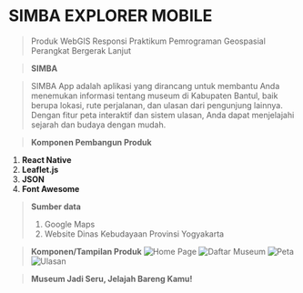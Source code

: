 # SIMBA EXPLORER MOBILE
>Produk WebGIS Responsi Praktikum Pemrograman Geospasial Perangkat Bergerak Lanjut

>**SIMBA**

> SIMBA App adalah aplikasi yang dirancang untuk membantu Anda menemukan informasi tentang museum di Kabupaten Bantul, baik berupa lokasi, rute perjalanan, dan ulasan dari pengunjung lainnya. Dengan fitur peta interaktif dan sistem ulasan, Anda dapat menjelajahi sejarah dan budaya dengan mudah.

>**Komponen Pembangun Produk**
1. **React Native**
2. **Leaflet.js**
3. **JSON**
4. **Font Awesome**

>**Sumber data**
>1. Google Maps
>2. Website Dinas Kebudayaan Provinsi Yogyakarta


>**Komponen/Tampilan Produk**
>![Home Page]("https://i.ibb.co.com/c2p2kSf/Homepage.jpg")
>![Daftar Museum](https://i.ibb.co.com/xFxQ0zf/Daftar-Museum.jpg)
>![Peta](https://i.ibb.co.com/CMb793W/Peta.jpg)
>![Ulasan]("https://i.ibb.co.com/QKBNBvZ/Whats-App-Image-2024-12-15-at-21-15-24-d86ae977.jpg")

>**Museum Jadi Seru, Jelajah Bareng Kamu!**